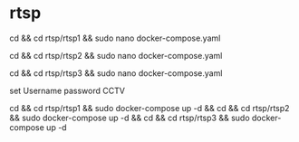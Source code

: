 # rtsp
cd && cd rtsp/rtsp1 && sudo nano docker-compose.yaml

cd && cd rtsp/rtsp2 && sudo nano docker-compose.yaml

cd && cd rtsp/rtsp3 && sudo nano docker-compose.yaml

set Username password CCTV


cd && cd rtsp/rtsp1 && sudo docker-compose up -d && cd && cd rtsp/rtsp2 && sudo docker-compose up -d && cd && cd rtsp/rtsp3 && sudo docker-compose up -d
